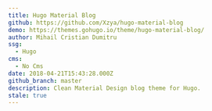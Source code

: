 ```yaml
---
title: Hugo Material Blog
github: https://github.com/Xzya/hugo-material-blog
demo: https://themes.gohugo.io/theme/hugo-material-blog/
author: Mihail Cristian Dumitru
ssg:
  - Hugo
cms:
  - No Cms
date: 2018-04-21T15:43:28.000Z
github_branch: master
description: Clean Material Design blog theme for Hugo.
stale: true
---
```

